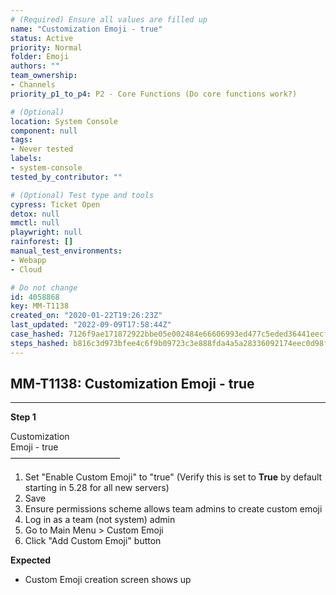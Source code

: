 ```yaml
---
# (Required) Ensure all values are filled up
name: "Customization Emoji - true"
status: Active
priority: Normal
folder: Emoji
authors: ""
team_ownership:
- Channels
priority_p1_to_p4: P2 - Core Functions (Do core functions work?)

# (Optional)
location: System Console
component: null
tags:
- Never tested
labels:
- system-console
tested_by_contributor: ""

# (Optional) Test type and tools
cypress: Ticket Open
detox: null
mmctl: null
playwright: null
rainforest: []
manual_test_environments:
- Webapp
- Cloud

# Do not change
id: 4058868
key: MM-T1138
created_on: "2020-01-22T19:26:23Z"
last_updated: "2022-09-09T17:58:44Z"
case_hashed: 7126f9ae171872922bbe05e002484e66606993ed477c5eded36441eecfcbce738aa4dd6eac883cfb1741c72e769e6bfa
steps_hashed: b816c3d973bfee4c6f9b09723c3e888fda4a5a28336092174eec0d98f04ff4e91e02e22d7c17f9197844005001c87b80
---
```


<!-- (Auto-generated) Based on frontmatter's "key" and "name" -->

## MM-T1138: Customization Emoji - true

---

**Step 1**

Customization\
Emoji - true\
–––––––––––––––––––––––––

1. Set "Enable Custom Emoji" to "true" (Verify this is set to **True** by default starting in 5.28 for all new servers)
2. Save
3. Ensure permissions scheme allows team admins to create custom emoji
4. Log in as a team (not system) admin
5. Go to Main Menu > Custom Emoji
6. Click "Add Custom Emoji" button

**Expected**

- Custom Emoji creation screen shows up
